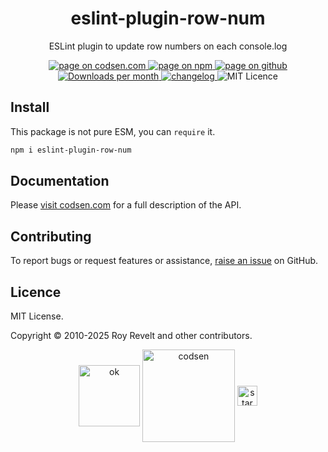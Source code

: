 <h1 align="center">eslint-plugin-row-num</h1>

<p align="center">ESLint plugin to update row numbers on each console.log</p>

<p align="center">
  <a href="https://codsen.com/os/eslint-plugin-row-num" rel="nofollow noreferrer noopener">
    <img src="https://img.shields.io/badge/-codsen-blue?style=flat-square" alt="page on codsen.com">
  </a>
  <a href="https://www.npmjs.com/package/eslint-plugin-row-num" rel="nofollow noreferrer noopener">
    <img src="https://img.shields.io/badge/-npm-blue?style=flat-square" alt="page on npm">
  </a>
  <a href="https://github.com/codsen/codsen/tree/main/packages/eslint-plugin-row-num-tbc" rel="nofollow noreferrer noopener">
    <img src="https://img.shields.io/badge/-github-blue?style=flat-square" alt="page on github">
  </a>
  <a href="https://npmcharts.com/compare/eslint-plugin-row-num?interval=30" rel="nofollow noreferrer noopener" target="_blank">
    <img src="https://img.shields.io/npm/dm/eslint-plugin-row-num.svg?style=flat-square" alt="Downloads per month">
  </a>
  <a href="https://codsen.com/os/eslint-plugin-row-num/changelog" rel="nofollow noreferrer noopener">
    <img src="https://img.shields.io/badge/changelog-here-brightgreen?style=flat-square" alt="changelog">
  </a>
  <img src="https://img.shields.io/badge/licence-MIT-brightgreen.svg?style=flat-square" alt="MIT Licence">
</p>

## Install

This package is not pure ESM, you can `require` it.

```bash
npm i eslint-plugin-row-num
```

## Documentation

Please [visit codsen.com](https://codsen.com/os/eslint-plugin-row-num/) for a full description of the API.

## Contributing

To report bugs or request features or assistance, [raise an issue](https://github.com/codsen/codsen/issues/new/choose) on GitHub.

## Licence

MIT License.

Copyright © 2010-2025 Roy Revelt and other contributors.

<p align="center"><img src="https://codsen.com/images/png-codsen-ok.png" width="98" alt="ok" align="center"> <img src="https://codsen.com/images/png-codsen-1.png" width="148" alt="codsen" align="center"> <img src="https://codsen.com/images/png-codsen-star-small.png" width="32" alt="star" align="center"></p>
